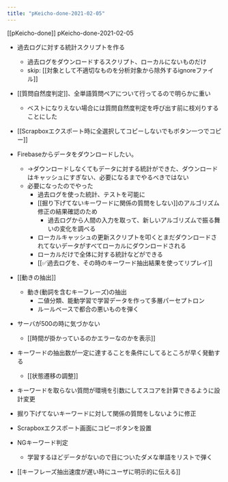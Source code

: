 ```yaml
---
title: "pKeicho-done-2021-02-05"
---
```


[[pKeicho-done]]
pKeicho-done-2021-02-05
- 過去ログに対する統計スクリプトを作る
    - 過去ログをダウンロードするスクリプト、ローカルにないものだけ
    - skip: [[対象として不適切なものを分析対象から除外するignoreファイル]]
- [[質問自然度判定]]、全単語質問ペアについて行ってるので明らかに重い
    - ベストになりえない場合には質問自然度判定を呼び出す前に枝刈りすることにした
- [[Scrapboxエクスポート時に全選択してコピーしないでもボタン一つでコピー]]
- Firebaseからデータをダウンロードしたい。
    - →ダウンロードしなくてもデータに対する統計ができた、ダウンロードはキャッシュにすぎない、必要になるまでやるべきではない
    - 必要になったのでやった
        - 過去ログを使った統計、テストを可能に
        - [[掘り下げてないキーワードに関係の質問をしない]]のアルゴリズム修正の結果確認のため
            - 過去ログから人間の入力を取って、新しいアルゴリズムで振る舞いの変化を調べる
        - ローカルキャッシュの更新スクリプトを叩くとまだダウンロードされてないデータがすべてローカルにダウンロードされる
        - ローカルだけで全体に対する統計などができる
        - [[✅過去ログを、その時のキーワード抽出結果を使ってリプレイ]]
- [[動きの抽出]]
    - 動き(動詞を含むキーフレーズ)の抽出
        - 二値分類、能動学習で学習データを作って多層パーセプトロン
        - ルールベースで都合の悪いものを弾く

- サーバが500の時に気づかない
    - [[時間が掛かっているのかエラーなのかを表示]]
- キーワードの抽出数が一定に達することを条件にしてるところが早く発動する
    - [[状態遷移の調整]]


- キーワードを取らない質問が環境を引数にしてスコアを計算できるように設計変更

- 掘り下げてないキーワードに対して関係の質問をしないように修正
- Scrapboxエクスポート画面にコピーボタンを設置
- NGキーワード判定
    - 学習するほどデータがないので目についたダメな単語をリストで弾く

- [[キーフレーズ抽出速度が遅い時にユーザに明示的に伝える]]

